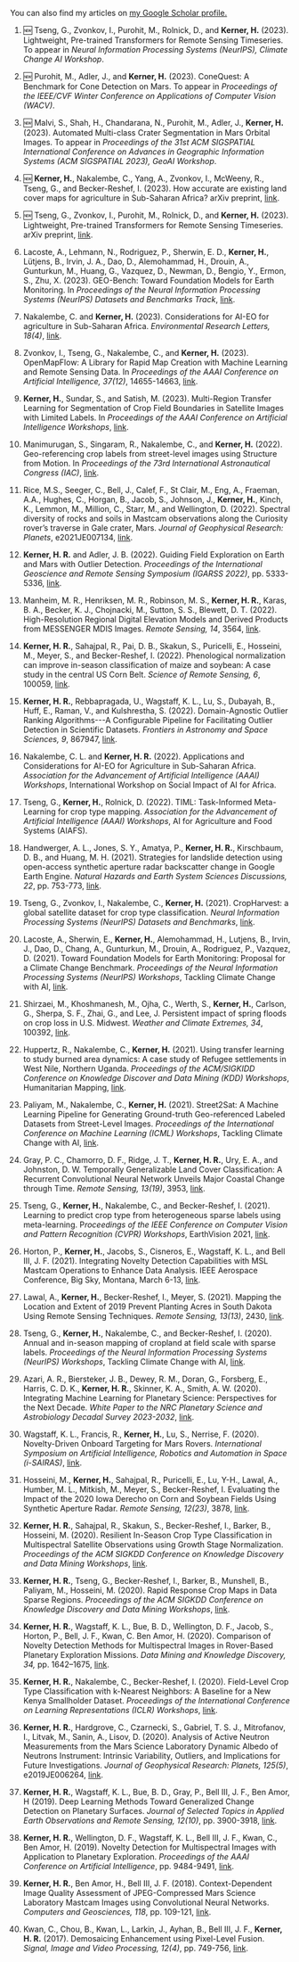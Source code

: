 You can also find my articles on <u><a href="{{author.googlescholar}}">my Google Scholar profile</a>.</u>

1. 🆕 Tseng, G., Zvonkov, I., Purohit, M., Rolnick, D., and **Kerner, H.** (2023). Lightweight, Pre-trained Transformers for Remote Sensing Timeseries. To appear in *Neural Information Processing Systems (NeurIPS), Climate Change AI Workshop*.

1. 🆕 Purohit, M., Adler, J., and **Kerner, H.** (2023). ConeQuest: A Benchmark for Cone Detection on Mars. To appear in *Proceedings of the IEEE/CVF Winter Conference on Applications of Computer Vision (WACV)*.

1. 🆕 Malvi, S., Shah, H., Chandarana, N., Purohit, M., Adler, J., **Kerner, H.** (2023). Automated Multi-class Crater Segmentation in Mars Orbital Images. To appear in *Proceedings of the 31st ACM SIGSPATIAL International Conference on Advances in Geographic Information Systems (ACM SIGSPATIAL 2023), GeoAI Workshop*.

1. 🆕 **Kerner, H.**, Nakalembe, C., Yang, A., Zvonkov, I., McWeeny, R., Tseng, G., and Becker-Reshef, I. (2023). How accurate are existing land cover maps for agriculture in Sub-Saharan Africa? arXiv preprint, [link](https://arxiv.org/abs/2307.02575).

1. 🆕 Tseng, G., Zvonkov, I., Purohit, M., Rolnick, D., and **Kerner, H.** (2023). Lightweight, Pre-trained Transformers for Remote Sensing Timeseries. arXiv preprint, [link](https://arxiv.org/abs/2304.14065).

1. Lacoste, A., Lehmann, N., Rodriguez, P., Sherwin, E. D., **Kerner, H.**, Lütjens, B., Irvin, J. A., Dao, D., Alemohammad, H., Drouin, A., Gunturkun, M., Huang, G., Vazquez, D., Newman, D., Bengio, Y., Ermon, S., Zhu, X. (2023). GEO-Bench: Toward Foundation Models for Earth Monitoring. In *Proceedings of the Neural Information Processing Systems (NeurIPS) Datasets and Benchmarks Track*, [link](https://arxiv.org/abs/2306.03831).

1. Nakalembe, C. and **Kerner, H.** (2023). Considerations for AI-EO for agriculture in Sub-Saharan Africa. *Environmental Research Letters, 18(4)*, [link](https://iopscience.iop.org/article/10.1088/1748-9326/acc476).

1. Zvonkov, I., Tseng, G., Nakalembe, C., and **Kerner, H.** (2023). OpenMapFlow: A Library for Rapid Map Creation with Machine Learning and Remote Sensing Data. In *Proceedings of the AAAI Conference on Artificial Intelligence, 37(12)*, 14655-14663, [link](https://doi.org/10.1609/aaai.v37i12.26713).

1. **Kerner, H.**, Sundar, S., and Satish, M. (2023). Multi-Region Transfer Learning for Segmentation of Crop Field Boundaries in Satellite Images with Limited Labels. In *Proceedings of the AAAI Conference on Artificial Intelligence Workshops*, [link](https://ai-2-ase.github.io/papers/14%5cSubmission%5cField_boundary_delineation___AAAI_2023_AI2SE-camera-ready.pdf).

1. Manimurugan, S., Singaram, R., Nakalembe, C., and **Kerner, H.** (2022). Geo-referencing crop labels from street-level images using Structure from Motion. In *Proceedings of the 73rd International Astronautical Congress (IAC)*, [link](https://www.researchgate.net/publication/365360146_Geo-referencing_crop_labels_from_street-level_images_using_Structure_from_Motion).

1. Rice, M.S., Seeger, C., Bell, J., Calef, F., St Clair, M., Eng, A., Fraeman, A.A., Hughes, C., Horgan, B., Jacob, S., Johnson, J., **Kerner, H.**, Kinch, K., Lemmon, M., Million, C., Starr, M., and Wellington, D. (2022). Spectral diversity of rocks and soils in Mastcam observations along the Curiosity rover’s traverse in Gale crater, Mars. *Journal of Geophysical Research: Planets*, e2021JE007134, [link](https://doi.org/10.1029/2021JE007134).

1. **Kerner, H. R.** and Adler, J. B. (2022). Guiding Field Exploration on Earth and Mars with Outlier Detection. *Proceedings of the International Geoscience and Remote Sensing Symposium (IGARSS 2022)*, pp. 5333-5336, [link](https://ieeexplore.ieee.org/document/9884366).

1. Manheim, M. R., Henriksen, M. R., Robinson, M. S., **Kerner, H. R.**, Karas, B. A., Becker, K. J., Chojnacki, M., Sutton, S. S., Blewett, D. T. (2022). High-Resolution Regional Digital Elevation Models and Derived Products from MESSENGER MDIS Images. *Remote Sensing, 14*, 3564, [link](https://doi.org/10.3390/rs14153564).

1. **Kerner, H. R.**, Sahajpal, R., Pai, D. B., Skakun, S., Puricelli, E., Hosseini, M., Meyer, S., and Becker-Reshef, I. (2022). Phenological normalization can improve in-season classification of maize and soybean: A case study in the central US Corn Belt. *Science of Remote Sensing, 6*, 100059, [link](https://doi.org/10.1016/j.srs.2022.100059).

1. **Kerner, H. R.**, Rebbapragada, U., Wagstaff, K. L., Lu, S., Dubayah, B., Huff, E., Raman, V., and Kulshrestha, S. (2022). Domain-Agnostic Outlier Ranking Algorithms---A Configurable Pipeline for Facilitating Outlier Detection in Scientific Datasets. *Frontiers in Astronomy and Space Sciences, 9*, 867947, [link](https://doi.org/10.3389/fspas.2022.867947).

1. Nakalembe, C. L. and **Kerner, H. R.** (2022). Applications and Considerations for AI-EO for Agriculture in Sub-Saharan Africa. *Association for the Advancement of Artificial Intelligence (AAAI) Workshops*, International Workshop on Social Impact of AI for Africa.

1. Tseng, G., **Kerner, H.**, Rolnick, D. (2022). TIML: Task-Informed Meta-Learning for crop type mapping. *Association for the Advancement of Artificial Intelligence (AAAI) Workshops*, AI for Agriculture and Food Systems (AIAFS).

1. Handwerger, A. L., Jones, S. Y., Amatya, P., **Kerner, H. R.**, Kirschbaum, D. B., and Huang, M. H. (2021). Strategies for landslide detection using open-access synthetic aperture radar backscatter change in Google Earth Engine. *Natural Hazards and Earth System Sciences Discussions, 22*, pp. 753-773, [link](https://doi.org/10.5194/nhess-22-753-2022).

1. Tseng, G., Zvonkov, I., Nakalembe, C., **Kerner, H.** (2021). CropHarvest: a global satellite dataset for crop type classification. *Neural Information Processing Systems (NeurIPS) Datasets and Benchmarks*, [link](https://datasets-benchmarks-proceedings.neurips.cc/paper/2021/file/54229abfcfa5649e7003b83dd4755294-Paper-round2.pdf).

2. Lacoste, A., Sherwin, E., **Kerner, H.**, Alemohammad, H., Lutjens, B., Irvin, J., Dao, D., Chang, A., Gunturkun, M., Drouin, A., Rodriguez, P., Vazquez, D. (2021). Toward Foundation Models for Earth Monitoring: Proposal for a Climate Change Benchmark. *Proceedings of the Neural Information Processing Systems (NeurIPS) Workshops*, Tackling Climate Change with AI, [link](https://www.climatechange.ai/papers/neurips2021/73/paper.pdf).

3. Shirzaei, M., Khoshmanesh, M., Ojha, C., Werth, S., **Kerner, H.**, Carlson, G., Sherpa, S. F., Zhai, G., and Lee, J. Persistent impact of spring floods on crop loss in U.S. Midwest. *Weather and Climate Extremes, 34*, 100392, [link](https://doi.org/10.1016/j.wace.2021.100392).

4. Huppertz, R., Nakalembe, C., **Kerner, H.** (2021). Using transfer learning to study burned area dynamics: A case study of Refugee settlements in West Nile, Northern Uganda. *Proceedings of the ACM/SIGKIDD Conference on Knowledge Discover and Data Mining (KDD) Workshops*, Humanitarian Mapping, [link](https://arxiv.org/abs/2107.14372).

5. Paliyam, M., Nakalembe, C., **Kerner, H.** (2021). Street2Sat: A Machine Learning Pipeline for Generating Ground-truth Geo-referenced Labeled Datasets from Street-Level Images. *Proceedings of the International Conference on Machine Learning (ICML) Workshops*, Tackling Climate Change with AI, [link](https://www.climatechange.ai/papers/icml2021/74.html).

6. Gray, P. C., Chamorro, D. F., Ridge, J. T., **Kerner, H. R.**, Ury, E. A., and Johnston, D. W. Temporally Generalizable Land Cover Classification: A Recurrent Convolutional Neural Network Unveils Major Coastal Change through Time. *Remote Sensing, 13(19)*, 3953, [link](https://doi.org/10.3390/rs13193953).

7. Tseng, G., **Kerner, H.**, Nakalembe, C., and Becker-Reshef, I. (2021). Learning to predict crop type from heterogeneous sparse labels using meta-learning. P*roceedings of the IEEE Conference on Computer Vision and Pattern Recognition (CVPR) Workshops*, EarthVision 2021, [link](https://openaccess.thecvf.com/content/CVPR2021W/EarthVision/papers/Tseng_Learning_To_Predict_Crop_Type_From_Heterogeneous_Sparse_Labels_Using_CVPRW_2021_paper.pdf).

8. Horton, P., **Kerner, H.**, Jacobs, S., Cisneros, E., Wagstaff, K. L., and Bell III, J. F. (2021). Integrating Novelty Detection Capabilities with MSL Mastcam Operations to Enhance Data Analysis. IEEE Aerospace Conference, Big Sky, Montana, March 6-13, [link](https://arxiv.org/abs/2103.12815).

9. Lawal, A., **Kerner, H.**, Becker-Reshef, I., Meyer, S. (2021). Mapping the Location and Extent of 2019 Prevent Planting Acres in South Dakota Using Remote Sensing Techniques. *Remote Sensing, 13(13)*, 2430, [link](https://www.mdpi.com/2072-4292/13/13/2430).

10. Tseng, G., **Kerner, H.**, Nakalembe, C., and Becker-Reshef, I. (2020). Annual and in-season mapping of cropland at field scale with sparse labels. *Proceedings of the Neural Information Processing Systems (NeurIPS) Workshops*, Tackling Climate Change with AI, [link](https://www.climatechange.ai/papers/neurips2020/29/paper.pdf).

11. Azari, A. R., Biersteker, J. B., Dewey, R. M., Doran, G., Forsberg, E., Harris, C. D. K., **Kerner, H. R.**, Skinner, K. A., Smith, A. W. (2020). Integrating Machine Learning for Planetary Science: Perspectives for the Next Decade. *White Paper to the NRC Planetary Science and Astrobiology Decadal Survey 2023-2032*, [link](https://arxiv.org/pdf/2007.15129.pdf).

12. Wagstaff, K. L., Francis, R., **Kerner, H.**, Lu, S., Nerrise, F. (2020). Novelty-Driven Onboard Targeting for Mars Rovers. *International Symposium on Artificial Intelligence, Robotics and Automation in Space (i-SAIRAS)*, [link](https://www.hou.usra.edu/meetings/isairas2020fullpapers/pdf/5056.pdf).

13. Hosseini, M., **Kerner, H.**, Sahajpal, R., Puricelli, E., Lu, Y-H., Lawal, A., Humber, M. L., Mitkish, M., Meyer, S., Becker-Reshef, I. Evaluating the Impact of the 2020 Iowa Derecho on Corn and Soybean Fields Using Synthetic Aperture Radar. *Remote Sensing, 12(23)*, 3878, [link](https://www.mdpi.com/2072-4292/12/23/3878).

14. **Kerner, H. R.**, Sahajpal, R., Skakun, S., Becker-Reshef, I., Barker, B., Hosseini, M. (2020). Resilient In-Season Crop Type Classification in Multispectral Satellite Observations using Growth Stage Normalization. *Proceedings of the ACM SIGKDD Conference on Knowledge Discovery and Data Mining Workshops*, [link](https://arxiv.org/abs/2009.10189).

15. **Kerner, H. R.**, Tseng, G., Becker-Reshef, I., Barker, B., Munshell, B., Paliyam, M., Hosseini, M. (2020). Rapid Response Crop Maps in Data Sparse Regions. *Proceedings of the ACM SIGKDD Conference on Knowledge Discovery and Data Mining Workshops*, [link](https://arxiv.org/abs/2006.16866).

16. **Kerner, H. R.**, Wagstaff, K. L., Bue, B. D., Wellington, D. F., Jacob, S., Horton, P., Bell, J. F., Kwan, C. Ben Amor, H. (2020). Comparison of Novelty Detection Methods for Multispectral Images in Rover-Based Planetary Exploration Missions. *Data Mining and Knowledge Discovery, 34,* pp. 1642–1675, [link](https://doi.org/10.1007/s10618-020-00697-6).

17. **Kerner, H. R.**, Nakalembe, C., Becker-Reshef, I. (2020). Field-Level Crop Type Classification with k-Nearest Neighbors: A Baseline for a New Kenya Smallholder Dataset. *Proceedings of the International Conference on Learning Representations (ICLR) Workshops*, [link](https://arxiv.org/abs/2004.03023).

18. **Kerner, H. R.**, Hardgrove, C., Czarnecki, S., Gabriel, T. S. J., Mitrofanov, I., Litvak, M., Sanin, A., Lisov, D. (2020). Analysis of Active Neutron Measurements from the Mars Science Laboratory Dynamic Albedo of Neutrons Instrument: Intrinsic Variability, Outliers, and Implications for Future Investigations. *Journal of Geophysical Research: Planets, 125(5)*, e2019JE006264, [link](https://doi.org/10.1029/2019JE006264).

19. **Kerner, H. R.**, Wagstaff, K. L., Bue, B. D., Gray, P., Bell III, J. F., Ben Amor, H (2019). Deep Learning Methods Toward Generalized Change Detection on Planetary Surfaces. *Journal of Selected Topics in Applied Earth Observations and Remote Sensing, 12(10)*, pp. 3900-3918, [link](https://doi.org/10.1109/JSTARS.2019.2936771).

20. **Kerner, H. R.**, Wellington, D. F., Wagstaff, K. L., Bell III, J. F., Kwan, C., Ben Amor, H. (2019). Novelty Detection for Multispectral Images with Application to Planetary Exploration. *Proceedings of the AAAI Conference on Artificial Intelligence*, pp. 9484-9491, [link](https://doi.org/10.1609/aaai.v33i01.33019484).

21. **Kerner, H. R.**, Ben Amor, H., Bell III, J. F. (2018). Context-Dependent Image Quality Assessment of JPEG-Compressed Mars Science Laboratory Mastcam Images using Convolutional Neural Networks. *Computers and Geosciences, 118*, pp. 109-121, [link](https://doi.org/10.1016/j.cageo.2018.06.001).

22. Kwan, C., Chou, B., Kwan, L., Larkin, J., Ayhan, B., Bell III, J. F., **Kerner, H. R.** (2017). Demosaicing Enhancement using Pixel-Level Fusion. *Signal, Image and Video Processing, 12(4)*, pp. 749-756, [link](https://doi.org/10.1007/s11760-017-1216-2).



<!-- ---
layout: archive
title: "Publications"
permalink: /publications/
author_profile: true
---

{% if author.googlescholar %}
  You can also find my articles on <u><a href="{{author.googlescholar}}">my Google Scholar profile</a>.</u>
{% endif %}

{% include base_path %}

{% for post in site.publications reversed %}
  {% include archive-single.html %}
{% endfor %}
 -->
